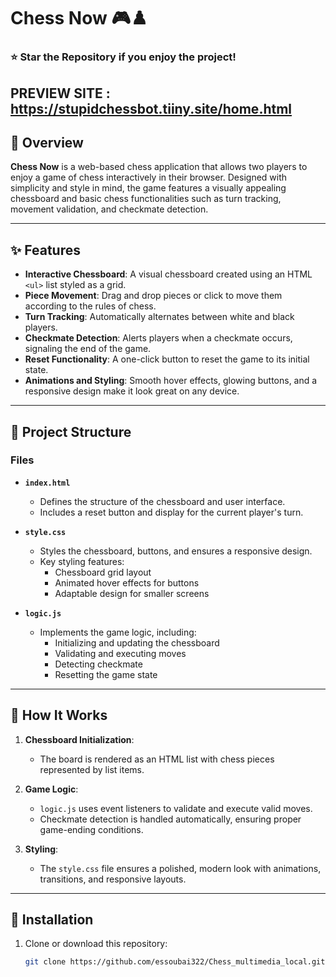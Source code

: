 
# Chess Now 🎮♟️

### ⭐ Star the Repository if you enjoy the project!
**PREVIEW SITE** : https://stupidchessbot.tiiny.site/home.html
---

## 📖 Overview
**Chess Now** is a web-based chess application that allows two players to enjoy a game of chess interactively in their browser. Designed with simplicity and style in mind, the game features a visually appealing chessboard and basic chess functionalities such as turn tracking, movement validation, and checkmate detection.

---

## ✨ Features

- **Interactive Chessboard**: A visual chessboard created using an HTML `<ul>` list styled as a grid.
- **Piece Movement**: Drag and drop pieces or click to move them according to the rules of chess.
- **Turn Tracking**: Automatically alternates between white and black players.
- **Checkmate Detection**: Alerts players when a checkmate occurs, signaling the end of the game.
- **Reset Functionality**: A one-click button to reset the game to its initial state.
- **Animations and Styling**: Smooth hover effects, glowing buttons, and a responsive design make it look great on any device.

---

## 📂 Project Structure

### Files
- **`index.html`**
  - Defines the structure of the chessboard and user interface.
  - Includes a reset button and display for the current player's turn.

- **`style.css`**
  - Styles the chessboard, buttons, and ensures a responsive design.
  - Key styling features:
    - Chessboard grid layout
    - Animated hover effects for buttons
    - Adaptable design for smaller screens

- **`logic.js`**
  - Implements the game logic, including:
    - Initializing and updating the chessboard
    - Validating and executing moves
    - Detecting checkmate
    - Resetting the game state

---

## 🚀 How It Works

1. **Chessboard Initialization**:
   - The board is rendered as an HTML list with chess pieces represented by list items.

2. **Game Logic**:
   - `logic.js` uses event listeners to validate and execute valid moves.
   - Checkmate detection is handled automatically, ensuring proper game-ending conditions.

3. **Styling**:
   - The `style.css` file ensures a polished, modern look with animations, transitions, and responsive layouts.

---

## 🔧 Installation

1. Clone or download this repository:
   ```bash
   git clone https://github.com/essoubai322/Chess_multimedia_local.git

